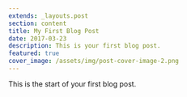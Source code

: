 ```yaml
---
extends: _layouts.post
section: content
title: My First Blog Post
date: 2017-03-23
description: This is your first blog post.
featured: true
cover_image: /assets/img/post-cover-image-2.png
---
```


This is the start of your first blog post.
